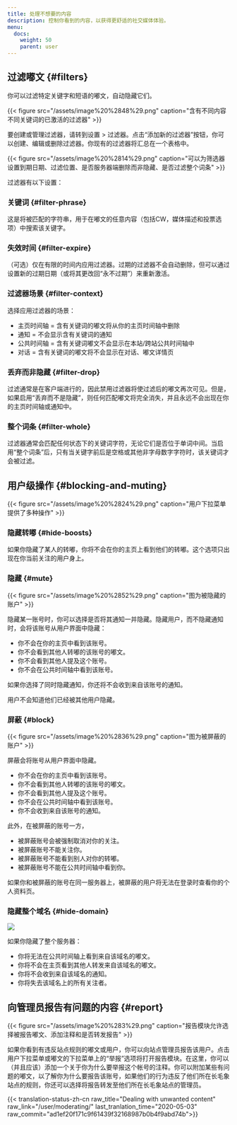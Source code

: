 ```yaml
---
title: 处理不想要的内容
description: 控制你看到的内容，以获得更舒适的社交媒体体验。
menu:
  docs:
    weight: 50
    parent: user
---
```


## 过滤嘟文 {#filters}

你可以过滤特定关键字和短语的嘟文，自动隐藏它们。

{{< figure src="/assets/image%20%2848%29.png" caption="含有不同内容不同关键词的已激活的过滤器" >}}

要创建或管理过滤器，请转到设置 &gt; 过滤器。点击“添加新的过滤器”按钮，你可以创建、编辑或删除过滤器。你现有的过滤器将汇总在一个表格中。

{{< figure src="/assets/image%20%2814%29.png" caption="可以为筛选器设置到期日期、过滤位置、是否服务器端删除而非隐藏、是否过滤整个词条" >}}

过滤器有以下设置：

### 关键词 {#filter-phrase}

这是将被匹配的字符串，用于在嘟文的任意内容（包括CW，媒体描述和投票选项）中搜索该关键字。

### 失效时间 {#filter-expire}

（可选）仅在有限的时间内应用过滤器。过期的过滤器不会自动删除，但可以通过设置新的过期日期（或将其更改回“永不过期”）来重新激活。

### 过滤器场景 {#filter-context}

选择应用过滤器的场景：

* 主页时间轴 = 含有关键词的嘟文将从你的主页时间轴中删除
* 通知 = 不会显示含有关键词的通知
* 公共时间轴 = 含有关键词嘟文不会显示在本站/跨站公共时间轴中
* 对话 = 含有关键词的嘟文将不会显示在对话、嘟文详情页

### 丢弃而非隐藏 {#filter-drop}

过滤通常是在客户端进行的，因此禁用过滤器将使过滤后的嘟文再次可见。但是，如果启用“丢弃而不是隐藏”，则任何匹配嘟文将完全消失，并且永远不会出现在你的主页时间轴或通知中。

### 整个词条 {#filter-whole}

过滤器通常会匹配任何状态下的关键词字符，无论它们是否位于单词中间。当启用“整个词条”后，只有当关键字前后是空格或其他非字母数字字符时，该关键词才会被过滤。

## 用户级操作 {#blocking-and-muting}

{{< figure src="/assets/image%20%2824%29.png" caption="用户下拉菜单提供了多种操作" >}}

### 隐藏转嘟 {#hide-boosts}

如果你隐藏了某人的转嘟，你将不会在你的主页上看到他们的转嘟。这个选项只出现在你当前关注的用户身上。

### 隐藏 {#mute}

{{< figure src="/assets/image%20%2852%29.png" caption="图为被隐藏的账户" >}}

隐藏某一账号时，你可以选择是否将其通知一并隐藏。隐藏用户，而不隐藏通知时，会将该账号从用户界面中隐藏：

* 你不会在你的主页中看到该账号。
* 你不会看到其他人转嘟的该账号的嘟文。
* 你不会看到其他人提及这个账号。
* 你不会在公共时间轴中看到该账号。

如果你选择了同时隐藏通知，你还将不会收到来自该账号的通知。

用户不会知道他们已经被其他用户隐藏。

### 屏蔽 {#block}

{{< figure src="/assets/image%20%2836%29.png" caption="图为被屏蔽的账户" >}}

屏蔽会将账号从用户界面中隐藏。

* 你不会在你的主页中看到该账号。
* 你不会看到其他人转嘟的该账号的嘟文。
* 你不会看到其他人提及这个账号。
* 你不会在公共时间轴中看到该账号。
* 你不会收到来自该账号的通知。

此外，在被屏蔽的账号一方，

* 被屏蔽账号会被强制取消对你的关注。
* 被屏蔽账号不能关注你。
* 被屏蔽账号不能看到别人对你的转嘟。
* 被屏蔽账号不能在公共时间轴中看到你。

如果你和被屏蔽的账号在同一服务器上，被屏蔽的用户将无法在登录时查看你的个人资料页。

### 隐藏整个域名 {#hide-domain}

![](/assets/image%20%2861%29.png)

如果你隐藏了整个服务器：

* 你将无法在公共时间轴上看到来自该域名的嘟文。
* 你将不会在主页看到其他人转发来自该域名的嘟文。
* 你将不会收到来自该域名的通知。
* 你将失去该域名上的所有关注者。

## 向管理员报告有问题的内容 {#report}

{{< figure src="/assets/image%20%283%29.png" caption="报告模块允许选择被报告嘟文、添加注释和是否转发报告" >}}

如果你看到有违反站点规则的嘟文或用户，你可以向站点管理员报告该用户。点击用户下拉菜单或嘟文的下拉菜单上的“举报”选项将打开报告模块。在这里，你可以（并且应该）添加一个关于你为什么要举报这个帐号的注释。你可以附加某些有问题的嘟文，以了解你为什么要报告该账号，如果他们的行为违反了他们所在长毛象站点的规则，你还可以选择将报告转发至他们所在长毛象站点的管理员。

{{< translation-status-zh-cn raw_title="Dealing with unwanted content" raw_link="/user/moderating/" last_tranlation_time="2020-05-03" raw_commit="ad1ef20f171c9f61439f32168987b0b4f9abd74b">}}
